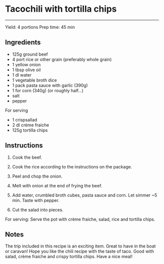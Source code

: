 # Tacochili with tortilla chips
---
Yield: 4 portions
Prep time: 45 min

## Ingredients
- 125g ground beef
- 4 port rice or other grain (preferably whole grain)
- 1 yellow onion
- 1 tbsp olive oil
- 1 dl water
- 1 vegetable broth dice
- 1 pack pasta sauce with garlic (390g)
- 1 for corn (340g) (or roughly half...)
- salt
- pepper

For serving
- 1 crispsallad
- 2 dl crème fraiche
- 125g tortilla chips

## Instructions

1. Cook the beef.

2. Cook the rice according to the instructions on the package.

3. Peel and chop the onion.

4. Melt with onion at the end of frying the beef.

5. Add water, crumbled broth cubes, pasta sauce and corn. Let simmer ~5 min. Taste with pepper.

6. Cut the salad into pieces.

For serving: Serve the pot with crème fraiche, salad, rice and tortilla chips.

## Notes

The trip included in this recipe is an exciting item. Great to have in the boat or caravan! Hope you like the chili recipe with the taste of taco. Good with salad, crème fraiche and crispy tortilla chips. Have a nice meal!
